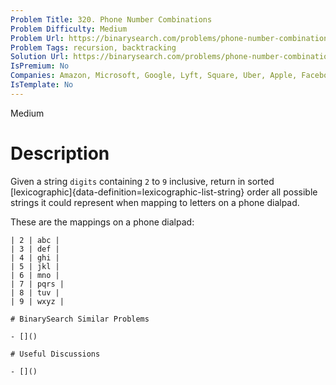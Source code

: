 ```yaml
---
Problem Title: 320. Phone Number Combinations
Problem Difficulty: Medium
Problem Url: https://binarysearch.com/problems/phone-number-combinations/
Problem Tags: recursion, backtracking
Solution Url: https://binarysearch.com/problems/phone-number-combinations/solutions/
IsPremium: No
Companies: Amazon, Microsoft, Google, Lyft, Square, Uber, Apple, Facebook
IsTemplate: No
---
```


<span style="color: ;">Medium</span>

# Description

Given a string `digits` containing `2` to `9` inclusive, return in sorted [lexicographic]{data-definition=lexicographic-list-string} order all possible strings it could represent when mapping to letters on a phone dialpad.

These are the mappings on a phone dialpad:

```
| 2 | abc |
| 3 | def |
| 4 | ghi |
| 5 | jkl |
| 6 | mno |
| 7 | pqrs |
| 8 | tuv |
| 9 | wxyz |

# BinarySearch Similar Problems

- []()

# Useful Discussions

- []()
